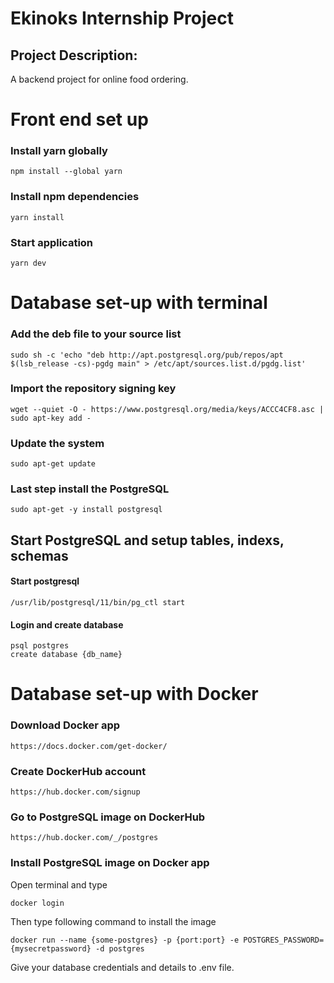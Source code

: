 # Ekinoks Internship Project

## Project Description:
A backend project for online food ordering.

# Front end set up 
### Install yarn globally
```
npm install --global yarn
```
### Install npm dependencies
```
yarn install
```
### Start application
```
yarn dev
```

# Database set-up with terminal 
### Add the deb file to your source list
```
sudo sh -c 'echo "deb http://apt.postgresql.org/pub/repos/apt $(lsb_release -cs)-pgdg main" > /etc/apt/sources.list.d/pgdg.list'
```
### Import the repository signing key
```
wget --quiet -O - https://www.postgresql.org/media/keys/ACCC4CF8.asc | sudo apt-key add -
```
### Update the system
```
sudo apt-get update
```
### Last step install the PostgreSQL
```
sudo apt-get -y install postgresql
```
## Start PostgreSQL and setup tables, indexs, schemas
#### Start postgresql  
```
/usr/lib/postgresql/11/bin/pg_ctl start
```
#### Login and create database
```
psql postgres
create database {db_name}
```

# Database set-up with Docker
### Download Docker app
    https://docs.docker.com/get-docker/

### Create DockerHub account
    https://hub.docker.com/signup

### Go to PostgreSQL image on DockerHub
    https://hub.docker.com/_/postgres

### Install PostgreSQL image on Docker app
Open terminal and type
```
docker login
```
Then type following command to install the image
```
docker run --name {some-postgres} -p {port:port} -e POSTGRES_PASSWORD={mysecretpassword} -d postgres
```
Give your database credentials and details to .env file.
